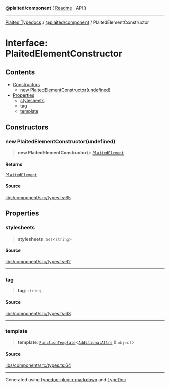 **@plaited/component** ( [Readme](../README.md) \| API )

***

[Plaited Typedocs](../../../modules.md) / [@plaited/component](../modules.md) / PlaitedElementConstructor

# Interface: PlaitedElementConstructor

## Contents

- [Constructors](PlaitedElementConstructor.md#constructors)
  - [new PlaitedElementConstructor(undefined)](PlaitedElementConstructor.md#new-plaitedelementconstructorundefined)
- [Properties](PlaitedElementConstructor.md#properties)
  - [stylesheets](PlaitedElementConstructor.md#stylesheets)
  - [tag](PlaitedElementConstructor.md#tag)
  - [template](PlaitedElementConstructor.md#template)

## Constructors

### new PlaitedElementConstructor(undefined)

> **new PlaitedElementConstructor**(): [`PlaitedElement`](PlaitedElement.md)

#### Returns

[`PlaitedElement`](PlaitedElement.md)

#### Source

[libs/component/src/types.ts:65](https://github.com/plaited/plaited/blob/d85458a/libs/component/src/types.ts#L65)

## Properties

### stylesheets

> **stylesheets**: `Set`\<`string`\>

#### Source

[libs/component/src/types.ts:62](https://github.com/plaited/plaited/blob/d85458a/libs/component/src/types.ts#L62)

***

### tag

> **tag**: `string`

#### Source

[libs/component/src/types.ts:63](https://github.com/plaited/plaited/blob/d85458a/libs/component/src/types.ts#L63)

***

### template

> **template**: [`FunctionTemplate`](../../jsx/index/type-aliases/FunctionTemplate.md)\<[`AdditionalAttrs`](../../jsx/index/interfaces/AdditionalAttrs.md) & `object`\>

#### Source

[libs/component/src/types.ts:64](https://github.com/plaited/plaited/blob/d85458a/libs/component/src/types.ts#L64)

***

Generated using [typedoc-plugin-markdown](https://www.npmjs.com/package/typedoc-plugin-markdown) and [TypeDoc](https://typedoc.org/)
